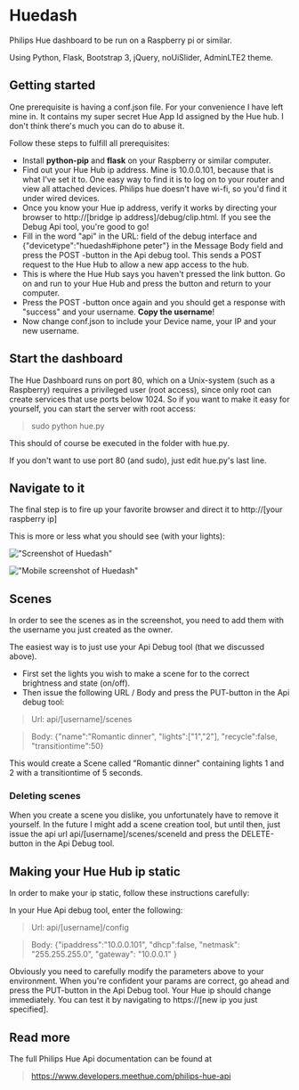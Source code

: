 # Huedash
Philips Hue dashboard to be run on a Raspberry pi or similar.

Using Python, Flask, Bootstrap 3, jQuery, noUiSlider, AdminLTE2 theme.

## Getting started
One prerequisite is having a conf.json file. For your convenience I have left mine in. It contains my super secret Hue App Id assigned by the Hue hub. I don't think there's much you can do to abuse it.

Follow these steps to fulfill all prerequisites:

* Install **python-pip** and **flask** on your Raspberry or similar computer.
* Find out your Hue Hub ip address. Mine is 10.0.0.101, because that is what I've set it to. One easy way to find it is to log on to your router and view all attached devices. Philips hue doesn't have wi-fi, so you'd find it under wired devices.
* Once you know your Hue ip address, verify it works by directing your browser to http://[bridge ip address]/debug/clip.html. If you see the Debug Api tool, you're good to go!
* Fill in the word "api" in the URL: field of the debug interface and {"devicetype":"huedash#iphone peter"} in the Message Body field and press the POST -button in the Api debug tool. This sends a POST request to the Hue Hub to allow a new app access to the hub.
* This is where the Hue Hub says you haven't pressed the link button. Go on and run to your Hue Hub and press the button and return to your computer.
* Press the POST -button once again and you should get a response with "success" and your username. **Copy the username**!
* Now change conf.json to include your Device name, your IP and your new username.

## Start the dashboard

The Hue Dashboard runs on port 80, which on a Unix-system (such as a Raspberry) requires a privileged user (root access), since only root can create services that use ports below 1024. So if you want to make it easy for yourself, you can start the server with root access:

> sudo python hue.py

This should of course be executed in the folder with hue.py.

If you don't want to use port 80 (and sudo), just edit hue.py's last line.

## Navigate to it

The final step is to fire up your favorite browser and direct it to http://[your raspberry ip]

This is more or less what you should see (with your lights):

!["Screenshot of Huedash"](http://i.imgur.com/XFo6KSU.png "Hue dash")

!["Mobile screenshot of Huedash"](http://i.imgur.com/WmT2oxp.png "Hue dash mobile")

## Scenes

In order to see the scenes as in the screenshot, you need to add them with the username you just created as the owner.

The easiest way is to just use your Api Debug tool (that we discussed above). 

* First set the lights you wish to make a scene for to the correct brightness and state (on/off).
* Then issue the following URL / Body and press the PUT-button in the Api debug tool:

> Url: api/[username]/scenes

> Body: {"name":"Romantic dinner", "lights":["1","2"], "recycle":false, "transitiontime":50}

This would create a Scene called "Romantic dinner" containing lights 1 and 2 with a transitiontime of 5 seconds.

### Deleting scenes

When you create a scene you dislike, you unfortunately have to remove it yourself. In the future I might add a scene creation tool, but until then, just issue the api url api/[username]/scenes/sceneId and press the DELETE-button in the Api Debug tool.

## Making your Hue Hub ip static

In order to make your ip static, follow these instructions carefully:

In your Hue Api debug tool, enter the following:

> Url: api/[username]/config

> Body: {"ipaddress":"10.0.0.101", "dhcp":false, "netmask": "255.255.255.0", "gateway": "10.0.0.1" } 

Obviously you need to carefully modify the parameters above to your environment. When you're confident your params are correct, go ahead and press the PUT-button in the Api Debug tool. Your Hue ip should change immediately. You can test it by navigating to https://[new ip you just specified].

## Read more

The full Philips Hue Api documentation can be found at

> https://www.developers.meethue.com/philips-hue-api


